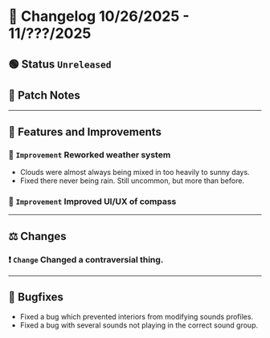 # 📑 Changelog 10/26/2025 - 11/???/2025

## 🟢 Status `Unreleased`

## 💬 Patch Notes

________

## 📢 Features and Improvements

### 🔼 `Improvement` Reworked weather system
- Clouds were almost always being mixed in too heavily to sunny days.
- Fixed there never being rain. Still uncommon, but more than before.

### 🔼 `Improvement` Improved UI/UX of compass

________

## ⚖️ Changes

### ❗ `Change` Changed a contraversial thing.

________

## 🐛 Bugfixes
- Fixed a bug which prevented interiors from modifying sounds profiles.
- Fixed a bug with several sounds not playing in the correct sound group.
